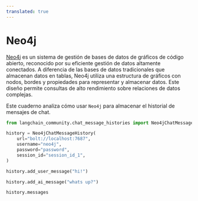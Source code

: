 ```yaml
---
translated: true
---
```


# Neo4j

[Neo4j](https://en.wikipedia.org/wiki/Neo4j) es un sistema de gestión de bases de datos de gráficos de código abierto, reconocido por su eficiente gestión de datos altamente conectados. A diferencia de las bases de datos tradicionales que almacenan datos en tablas, Neo4j utiliza una estructura de gráficos con nodos, bordes y propiedades para representar y almacenar datos. Este diseño permite consultas de alto rendimiento sobre relaciones de datos complejas.

Este cuaderno analiza cómo usar `Neo4j` para almacenar el historial de mensajes de chat.

```python
from langchain_community.chat_message_histories import Neo4jChatMessageHistory

history = Neo4jChatMessageHistory(
    url="bolt://localhost:7687",
    username="neo4j",
    password="password",
    session_id="session_id_1",
)

history.add_user_message("hi!")

history.add_ai_message("whats up?")
```

```python
history.messages
```
